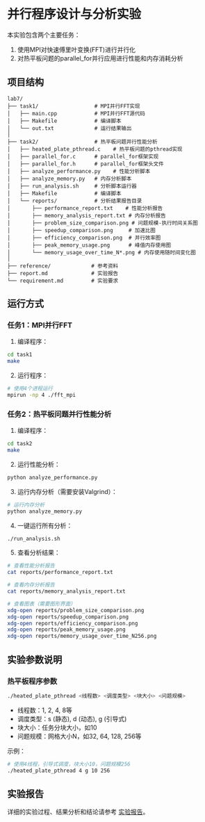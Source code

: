 # 并行程序设计与分析实验

本实验包含两个主要任务：
1. 使用MPI对快速傅里叶变换(FFT)进行并行化
2. 对热平板问题的parallel_for并行应用进行性能和内存消耗分析

## 项目结构

```
lab7/
├── task1/                  # MPI并行FFT实现
│   ├── main.cpp            # MPI并行FFT源代码
│   ├── Makefile            # 编译脚本
│   └── out.txt             # 运行结果输出
│
├── task2/                  # 热平板问题并行性能分析
│   ├── heated_plate_pthread.c    # 热平板问题的pthread实现
│   ├── parallel_for.c      # parallel_for框架实现
│   ├── parallel_for.h      # parallel_for框架头文件
│   ├── analyze_performance.py    # 性能分析脚本
│   ├── analyze_memory.py   # 内存分析脚本
│   ├── run_analysis.sh     # 分析脚本运行器
│   ├── Makefile            # 编译脚本
│   └── reports/            # 分析结果报告目录
│       ├── performance_report.txt    # 性能分析报告
│       ├── memory_analysis_report.txt # 内存分析报告
│       ├── problem_size_comparison.png # 问题规模-执行时间关系图
│       ├── speedup_comparison.png     # 加速比图
│       ├── efficiency_comparison.png  # 并行效率图
│       ├── peak_memory_usage.png      # 峰值内存使用图
│       └── memory_usage_over_time_N*.png # 内存使用随时间变化图
│
├── reference/             # 参考资料
├── report.md              # 实验报告
└── requirement.md         # 实验要求
```

## 运行方式

### 任务1：MPI并行FFT

1. 编译程序：
```bash
cd task1
make
```

2. 运行程序：
```bash
# 使用4个进程运行
mpirun -np 4 ./fft_mpi
```


### 任务2：热平板问题并行性能分析

1. 编译程序：
```bash
cd task2
make
```

2. 运行性能分析：
```bash
python analyze_performance.py
```

3. 运行内存分析（需要安装Valgrind）：
```bash
# 运行内存分析
python analyze_memory.py
```

4. 一键运行所有分析：
```bash
./run_analysis.sh
```

5. 查看分析结果：
```bash
# 查看性能分析报告
cat reports/performance_report.txt

# 查看内存分析报告
cat reports/memory_analysis_report.txt

# 查看图表（需要图形界面）
xdg-open reports/problem_size_comparison.png
xdg-open reports/speedup_comparison.png
xdg-open reports/efficiency_comparison.png
xdg-open reports/peak_memory_usage.png
xdg-open reports/memory_usage_over_time_N256.png
```

## 实验参数说明

### 热平板程序参数

```bash
./heated_plate_pthread <线程数> <调度类型> <块大小> <问题规模>
```

- 线程数：1, 2, 4, 8等
- 调度类型：s (静态), d (动态), g (引导式)
- 块大小：任务分块大小，如10
- 问题规模：网格大小N，如32, 64, 128, 256等

示例：
```bash
# 使用4线程，引导式调度，块大小10，问题规模256
./heated_plate_pthread 4 g 10 256
```

## 实验报告

详细的实验过程、结果分析和结论请参考 [实验报告](report.md)。
